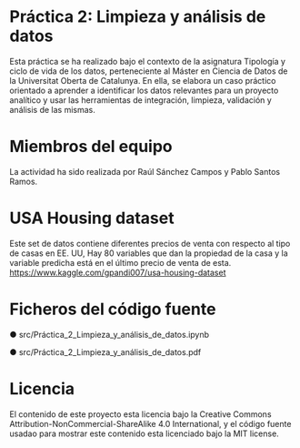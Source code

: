 # Práctica 2: Limpieza y análisis de datos
Esta práctica se ha realizado bajo el contexto de la asignatura Tipología y ciclo de vida de los datos, perteneciente al Máster en Ciencia de Datos de la Universitat Oberta de Catalunya. En ella, se  elabora un caso práctico orientado a aprender a identificar los datos relevantes para un proyecto analítico y usar las herramientas de integración, limpieza, validación y análisis de las mismas.

# Miembros del equipo
La actividad ha sido realizada por Raúl Sánchez Campos y Pablo Santos Ramos.

# USA Housing dataset
Este set de datos contiene diferentes precios de venta con respecto al tipo de casas en EE. UU, Hay 80 variables que dan la propiedad de la casa y la variable predicha está en el último precio de venta de esta.
https://www.kaggle.com/gpandi007/usa-housing-dataset

# Ficheros del código fuente
● src/Práctica_2_Limpieza_y_análisis_de_datos.ipynb

● src/Práctica_2_Limpieza_y_análisis_de_datos.pdf

# Licencia
El contenido de este proyecto esta licencia bajo la Creative Commons Attribution-NonCommercial-ShareAlike 4.0 International, y el código fuente usadao para mostrar este contenido esta licenciado bajo la MIT license.
